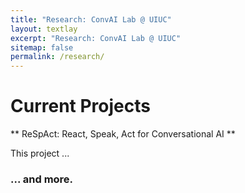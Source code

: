 ```yaml
---
title: "Research: ConvAI Lab @ UIUC"
layout: textlay
excerpt: "Research: ConvAI Lab @ UIUC"
sitemap: false
permalink: /research/
---
```


# Current Projects

** ReSpAct: React, Speak, Act for Conversational AI **

This project ...

### ... and more.
